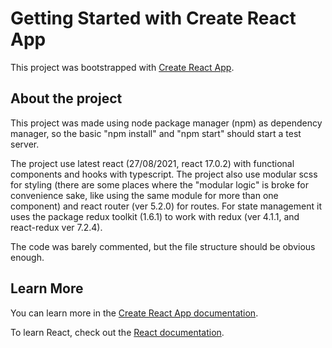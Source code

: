 # Getting Started with Create React App

This project was bootstrapped with [Create React App](https://github.com/facebook/create-react-app).

## About the project

This project was made using node package manager (npm) as dependency manager, so the basic "npm install" and "npm start" should start a test server.

The project use latest react (27/08/2021, react 17.0.2) with functional components and hooks with typescript. The project also use modular scss for styling (there are some places where the "modular logic" is broke for convenience sake, like using the same module for more than one component) and react router (ver 5.2.0) for routes. For state management it uses the package redux toolkit (1.6.1) to work with redux (ver 4.1.1, and react-redux ver 7.2.4).

The code was barely commented, but the file structure should be obvious enough.

## Learn More

You can learn more in the [Create React App documentation](https://facebook.github.io/create-react-app/docs/getting-started).

To learn React, check out the [React documentation](https://reactjs.org/).
